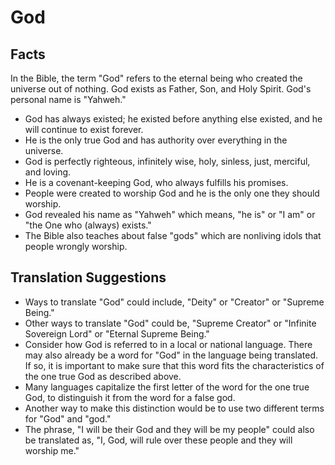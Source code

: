 # God

## Facts

In the Bible, the term "God" refers to the eternal being who created the universe out of nothing. God exists as Father, Son, and Holy Spirit. God's personal name is "Yahweh."

* God has always existed; he existed before anything else existed, and he will continue to exist forever.
* He is the only true God and has authority over everything in the universe.
* God is perfectly righteous, infinitely wise, holy, sinless, just, merciful, and loving.
* He is a covenant-keeping God, who always fulfills his promises.
* People were created to worship God and he is the only one they should worship.
* God revealed his name as "Yahweh" which means, "he is" or "I am" or "the One who (always) exists."
* The Bible also teaches about false "gods" which are nonliving idols that people wrongly worship.


## Translation Suggestions



* Ways to translate "God" could include, "Deity" or "Creator" or "Supreme Being."
* Other ways to translate "God" could be, "Supreme Creator" or "Infinite Sovereign Lord" or "Eternal Supreme Being."
* Consider how God is referred to in a local or national language. There may also already be a word for "God" in the language being translated. If so, it is important to make sure that this word fits the characteristics of the one true God as described above.
* Many languages capitalize the first letter of the word for the one true God, to distinguish it from the word for a false god. 
* Another way to make this distinction would be to use two different terms for "God" and "god."
* The phrase, "I will be their God and they will be my people" could also be translated as, "I, God, will rule over these people and they will worship me."